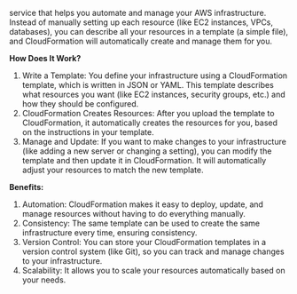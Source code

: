 

service that helps you automate and manage your AWS infrastructure. Instead of manually setting up each resource (like EC2 instances, VPCs, databases), you can describe all your resources in a template (a simple file), and CloudFormation will automatically create and manage them for you.

__How Does It Work?__

1. Write a Template: You define your infrastructure using a CloudFormation template, which is written in JSON or YAML. This template describes what resources you want (like EC2 instances, security groups, etc.) and how they should be configured.
2. CloudFormation Creates Resources: After you upload the template to CloudFormation, it automatically creates the resources for you, based on the instructions in your template.
3. Manage and Update: If you want to make changes to your infrastructure (like adding a new server or changing a setting), you can modify the template and then update it in CloudFormation. It will automatically adjust your resources to match the new template.

__Benefits:__

1. Automation: CloudFormation makes it easy to deploy, update, and manage resources without having to do everything manually.
2. Consistency: The same template can be used to create the same infrastructure every time, ensuring consistency.
3. Version Control: You can store your CloudFormation templates in a version control system (like Git), so you can track and manage changes to your infrastructure.
4. Scalability: It allows you to scale your resources automatically based on your needs.
